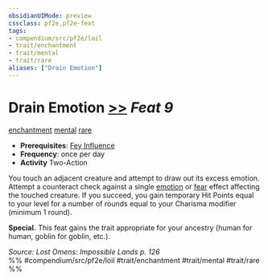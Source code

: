 ```yaml
---
obsidianUIMode: preview
cssclass: pf2e,pf2e-feat
tags:
- compendium/src/pf2e/loil
- trait/enchantment
- trait/mental
- trait/rare
aliases: ["Drain Emotion"]
---
```

# Drain Emotion  [>>](../../rules/core-rulebook/chapter-9-playing-the-game.md#Actions "Two-Action") *Feat 9*  
[enchantment](../../rules/traits/enchantment.md)  [mental](../../rules/traits/mental.md)  [rare](../../rules/traits/rare.md)  

- **Prerequisites**: [Fey Influence](fey-influence-loil.md)
- **Frequency**: once per day
- **Activity** Two-Action

You touch an adjacent creature and attempt to draw out its excess emotion. Attempt a counteract check against a single [emotion](../../rules/traits/emotion.md) or [fear](../../rules/traits/fear.md) effect affecting the touched creature. If you succeed, you gain temporary Hit Points equal to your level for a number of rounds equal to your Charisma modifier (minimum 1 round).

**Special.** This feat gains the trait appropriate for your ancestry (human for human, goblin for goblin, etc.).

*Source: Lost Omens: Impossible Lands p. 126*  
%% #compendium/src/pf2e/loil #trait/enchantment #trait/mental #trait/rare %%